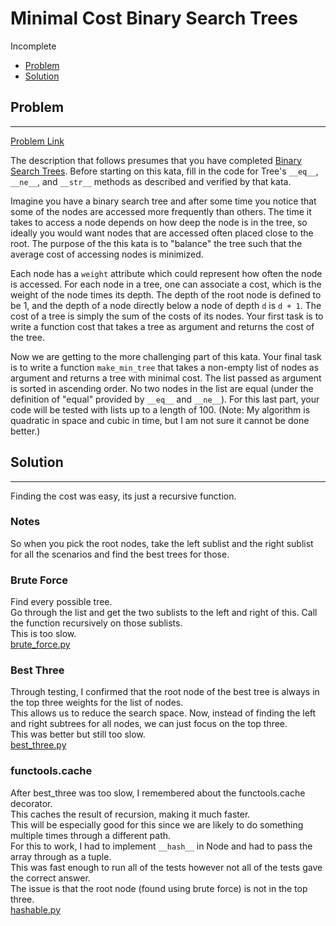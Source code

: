 # Minimal Cost Binary Search Trees
Incomplete
- [Problem](#Problem)
- [Solution](#Solution)

## Problem
------
[Problem Link](https://www.codewars.com/kata/571a7c0cf24bdf99a8000df5/train/python)

The description that follows presumes that you have completed [Binary Search Trees](https://www.codewars.com/kata/binary-search-trees). Before starting on this kata, fill in the code for Tree's `__eq__`, `__ne__`, and `__str__` methods as described and verified by that kata.

Imagine you have a binary search tree and after some time you notice that some of the nodes are accessed more frequently than others. The time it takes to access a node depends on how deep the node is in the tree, so ideally you would want nodes that are accessed often placed close to the root. The purpose of the this kata is to "balance" the tree such that the average cost of accessing nodes is minimized.

Each node has a `weight` attribute which could represent how often the node is accessed. For each node in a tree, one can associate a cost, which is the weight of the node times its depth. The depth of the root node is defined to be 1, and the depth of a node directly below a node of depth `d` is `d + 1`. The cost of a tree is simply the sum of the costs of its nodes. Your first task is to write a function cost that takes a tree as argument and returns the cost of the tree.

Now we are getting to the more challenging part of this kata. Your final task is to write a function `make_min_tree` that takes a non-empty list of nodes as argument and returns a tree with minimal cost. The list passed as argument is sorted in ascending order. No two nodes in the list are equal (under the definition of "equal" provided by `__eq__` and `__ne__`). For this last part, your code will be tested with lists up to a length of 100. (Note: My algorithm is quadratic in space and cubic in time, but I am not sure it cannot be done better.)


## Solution
---------
Finding the cost was easy, its just a recursive function.  

### Notes
So when you pick the root nodes, take the left sublist and the right sublist for all the scenarios and find the best trees for those.

### Brute Force
Find every possible tree.  
Go through the list and get the two sublists to the left and right of this. Call the function recursively on those sublists.  
This is too slow.  
[brute_force.py](solutions/brute_force.py)  

### Best Three
Through testing, I confirmed that the root node of the best tree is always in the top three weights for the list of nodes.  
This allows us to reduce the search space. Now, instead of finding the left and right subtrees for all nodes, we can just focus on the top three.  
This was better but still too slow.  
[best_three.py](solutions/best_three.py)

### functools.cache
After best_three was too slow, I remembered about the functools.cache decorator.  
This caches the result of recursion, making it much faster.  
This will be especially good for this since we are likely to do something multiple times through a different path.  
For this to work, I had to implement `__hash__` in Node and had to pass the array through as a tuple.  
This was fast enough to run all of the tests however not all of the tests gave the correct answer.  
The issue is that the root node (found using brute force) is not in the top three.  
[hashable.py](solutions/hashable.py)



